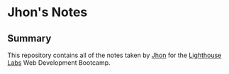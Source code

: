 # Jhon's Notes
## Summary

This repository contains all of the notes taken by [Jhon](https://github.com/jhon-u) for the [Lighthouse Labs](https://www.lighthouselabs.ca/) Web Development Bootcamp.